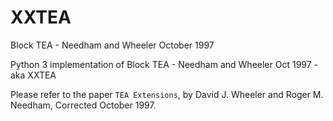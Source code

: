 # XXTEA
Block TEA - Needham and Wheeler October 1997

Python 3 implementation of Block TEA - Needham and Wheeler Oct 1997 - aka XXTEA

Please refer to the paper `TEA Extensions`, by David J. Wheeler and Roger M. Needham, Corrected October 1997.
